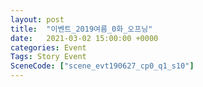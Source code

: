 ```yaml
---
layout: post
title:  "이벤트_2019여름_0화_오프닝"
date:   2021-03-02 15:00:00 +0000
categories: Event
Tags: Story Event
SceneCode: ["scene_evt190627_cp0_q1_s10"]
---
```

